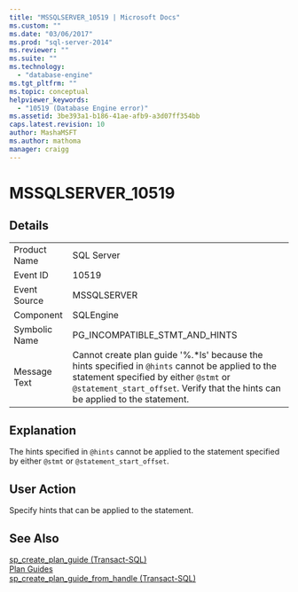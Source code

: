 ```yaml
---
title: "MSSQLSERVER_10519 | Microsoft Docs"
ms.custom: ""
ms.date: "03/06/2017"
ms.prod: "sql-server-2014"
ms.reviewer: ""
ms.suite: ""
ms.technology: 
  - "database-engine"
ms.tgt_pltfrm: ""
ms.topic: conceptual
helpviewer_keywords: 
  - "10519 (Database Engine error)"
ms.assetid: 3be393a1-b186-41ae-afb9-a3d07ff354bb
caps.latest.revision: 10
author: MashaMSFT
ms.author: mathoma
manager: craigg
---
```

# MSSQLSERVER_10519
    
## Details  
  
|||  
|-|-|  
|Product Name|SQL Server|  
|Event ID|10519|  
|Event Source|MSSQLSERVER|  
|Component|SQLEngine|  
|Symbolic Name|PG_INCOMPATIBLE_STMT_AND_HINTS|  
|Message Text|Cannot create plan guide '%.\*ls' because the hints specified in `@hints` cannot be applied to the statement specified by either `@stmt` or `@statement_start_offset`. Verify that the hints can be applied to the statement.|  
  
## Explanation  
 The hints specified in `@hints` cannot be applied to the statement specified by either `@stmt` or `@statement_start_offset`.  
  
## User Action  
 Specify hints that can be applied to the statement.  
  
## See Also  
 [sp_create_plan_guide &#40;Transact-SQL&#41;](/sql/relational-databases/system-stored-procedures/sp-create-plan-guide-transact-sql)   
 [Plan Guides](../performance/plan-guides.md)   
 [sp_create_plan_guide_from_handle &#40;Transact-SQL&#41;](/sql/relational-databases/system-stored-procedures/sp-create-plan-guide-from-handle-transact-sql)  
  
  
